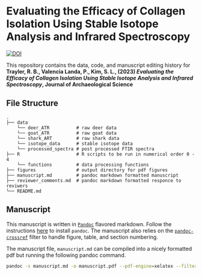 # Evaluating the Efficacy of Collagen Isolation Using Stable Isotope Analysis and Infrared Spectroscopy

[![DOI](https://zenodo.org/badge/411031242.svg)](https://zenodo.org/badge/latestdoi/411031242)

This repository contains the data, code, and manuscript editing history for **Trayler, R. B., Valencia Landa, P., Kim, S. L., (2023) *Evaluating the Efficacy of Collagen Isolation Using Stable Isotope Analysis and Infrared Spectroscopy*, Journal of Archaeological Science** 

## File Structure 

```
.
├── data
    └── deer_ATR          # raw deer data 
    └── goat_ATR          # raw goat data
    └── shark_ART         # raw shark data
    └── isotope_data      # stable isotope data
    └── processed_spectra # post processed FTIR spectra 
├── R                     # R scripts to be run in numerical order 0 - 4
    └── functions         # data processing functions 
├── figures               # output directory for pdf figures
├── manuscript.md         # pandoc markdown formatted manuscript
├── reviewer_comments.md  # pandoc markdown formatted responce to reviwers
└── README.md
```

## Manuscript

This manuscript is written in [`Pandoc`](https://pandoc.org) flavored markdown. Follow the instructions [here](https://pandoc.org/installing.html) to install `pandoc`. The manuscript also relies on the [`pandoc-crossref`](https://github.com/lierdakil/pandoc-crossref) filter to handle figure, table, and section numbering. 

The manuscript file, `manuscript.md` can be compiled into a nicely formatted pdf but running the following pandoc command.

```bash
pandoc -s manuscript.md -o manuscript.pdf --pdf-engine=xelatex --filter pandoc-crossref --citeproc --number-sections
```



